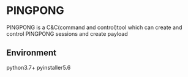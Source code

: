 # PINGPONG
PINGPONG is a C&C(command and control)tool which can create and control PINGPONG sessions and create payload
## Environment
python3.7+
pyinstaller5.6


